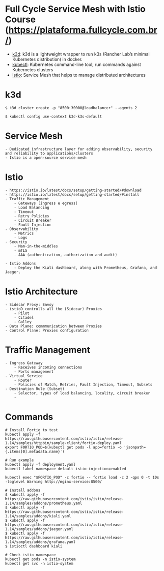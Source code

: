 # Full Cycle Service Mesh with Istio Course (https://plataforma.fullcycle.com.br/)

- [k3d](https://k3d.io/v5.3.0/): k3d is a lightweight wrapper to run k3s (Rancher Lab’s minimal Kubernetes distribution) in docker.
- [kubectl](https://kubernetes.io/docs/tasks/tools/): Kubernetes command-line tool, run commands against Kubernetes clusters
- [istio](https://istio.io/latest/): Service Mesh that helps to manage distributed architectures

# k3d
```
$ k3d cluster create -p "8500:30000@loadbalancer" --agents 2

$ kubectl config use-context k3d-k3s-default
```

# Service Mesh
	- Dedicated infrastructure layer for adding observability, security and reliability to applications/clusters
	- Istio is a open-source service mesh 

# Istio
	- https://istio.io/latest/docs/setup/getting-started/#download
  	- https://istio.io/latest/docs/setup/getting-started/#install
	- Traffic Management
    	- Gateways (ingress e egress)
    	- Load Balancing
    	- Timeout
    	- Retry Policies
    	- Circuit Breaker
    	- Fault Injection
  	- Observability
    	- Metrics
    	- Logs 
  	- Security
    	- Man-in-the-middles
    	- mTLS
    	- AAA (authentication, authorization and audit)
	
	- Istio Addons
    	- Deploy the Kiali dashboard, along with Prometheus, Grafana, and Jaeger.

# Istio Architecture
	- Sidecar Proxy: Envoy
  	- istioD controlls all the (Sidecar) Proxies
    	- Pilot
    	- Citadel
    	- Galley
  	- Data Plane: commmunication between Proxies
  	- Control Plane: Proxies configuration 

# Traffic Management
	- Ingress Gateway
    	- Receives incoming connections
    	- Ports management
	- Virtual Service
    	- Router
    	- Policies of Match, Retries, Fault Injection, Timeout, Subsets
  	- Destination Rule (Subset)
    	- Selector, types of load balancing, locality, circuit breaker
    	- 
# Commands
```
# Install Fortio to test
kubectl apply -f https://raw.githubusercontent.com/istio/istio/release-1.14/samples/httpbin/sample-client/fortio-deploy.yaml
export FORTIO_POD=$(kubectl get pods -l app=fortio -o 'jsonpath={.items[0].metadata.name}')

# Run example
kubectl apply -f deployment.yaml
kubectl label namespace default istio-injection=enabled

kubectl exec "$FORTIO_POD" -c fortio -- fortio load -c 2 -qps 0 -t 10s -loglevel Warning http://nginx-service:8500/

# Install addons
$ kubectl apply -f https://raw.githubusercontent.com/istio/istio/release-1.14/samples/addons/prometheus.yaml
$ kubectl apply -f https://raw.githubusercontent.com/istio/istio/release-1.14/samples/addons/kiali.yaml
$ kubectl apply -f https://raw.githubusercontent.com/istio/istio/release-1.14/samples/addons/jaeger.yaml
$ kubectl apply -f https://raw.githubusercontent.com/istio/istio/release-1.14/samples/addons/grafana.yaml
$ istioctl dashboard kiali

# Check istio namespace
kubectl get pods -n istio-system
kubectl get svc -n istio-system
```
